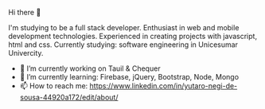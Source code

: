 Hi there 👋

I'm studying to be a full stack developer. 
Enthusiast in web and mobile development technologies.
Experienced in creating projects with javascript, html and css. 
Currently studying: software engineering in Unicesumar Univercity.

- 🔭 I’m currently working on Tauil & Chequer
- 🌱 I’m currently learning: Firebase, jQuery, Bootstrap, Node, Mongo
- 📫 How to reach me: https://www.linkedin.com/in/yutaro-negi-de-sousa-44920a172/edit/about/
<!--
**YutaroNegi/YutaroNegi** is a ✨ _special_ ✨ repository because its `README.md` (this file) appears on your GitHub profile.


-->
